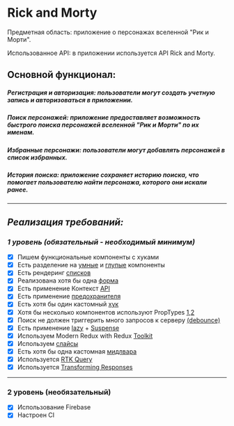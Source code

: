 # Rick and Morty

Предметная область: приложение о персонажах вселенной "Рик и Морти".

Использованное API: в приложении используется API Rick and Morty.

## Основной функционал:

##### Регистрация и авторизация: пользователи могут создать учетную запись и авторизоваться в приложении.

##### Поиск персонажей: приложение предоставляет возможность быстрого поиска персонажей вселенной "Рик и Морти" по их именам.

##### Избранные персонажи: пользователи могут добавлять персонажей в список избранных.

##### История поиска: приложение сохраняет историю поиска, что помогает пользователю найти персонажа, которого они искали ранее.

---

## _Реализация требований:_

### _1 уровень (обязательный - необходимый минимум)_

-   [x] Пишем функциональные компоненты c хуками
-   [x] Есть разделение на [умные](src/components/pages/MainPage/MainPage.js) и [глупые](src/components/CharsList/CharsList.js) компоненты
-   [x] Есть рендеринг [списков](src/components/CharsList/CharsList.js)
-   [x] Реализована хотя бы одна [форма](src/components/Form/Form.js)
-   [x] Есть применение Контекст [API](src/components/context/context.js)
-   [x] Есть применение [предохранителя](src/components/ErrorBoundary/ErrorBoundary.js)
-   [x] Есть хотя бы один кастомный [хук](src/components/hooks/http.hook.js)
-   [x] Хотя бы несколько компонентов используют PropTypes [1](src/components/CharsList/CharsList.js),[2](src/components/Form/Form.js)
-   [x] Поиск не должен триггерить много запросов к серверу [(debounce)](src/components/SearchItem/SearchItem.js)
-   [x] Есть применение [lazy](src/components/app/AnimatedRoutes.js) + [Suspense](src/components/app/App.js)
-   [x] Используем Modern Redux with Redux [Toolkit](practicReact/src/components/store/index.js)
-   [x] Используем [слайсы](src/components/pages/MainPage/MainPage.Slice.js)
-   [x] Есть хотя бы одна кастомная [мидлвара](src/components/store/middleWare/middleWare.js)
-   [x] Используется [RTK Query](src/apiFirebase/apiFireBase.Slice.js)
-   [x] Используется [Transforming Responses](src/apiFirebase/apiFireBase.Slice.js)

---

### 2 уровень (необязательный)

-   [x] Использование Firebase
-   [x] Настроен CI
